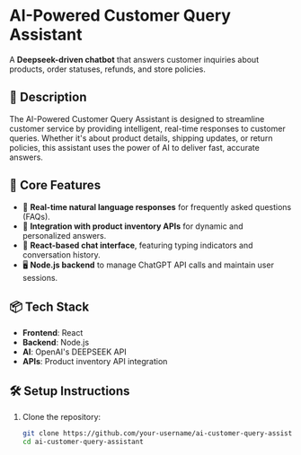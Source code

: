 # AI-Powered Customer Query Assistant

A **Deepseek-driven chatbot** that answers customer inquiries about products, order statuses, refunds, and store policies.

## 🚀 Description

The AI-Powered Customer Query Assistant is designed to streamline customer service by providing intelligent, real-time responses to customer queries. Whether it's about product details, shipping updates, or return policies, this assistant uses the power of AI to deliver fast, accurate answers.

## 🌟 Core Features

- 🧠 **Real-time natural language responses** for frequently asked questions (FAQs).
- 🔗 **Integration with product inventory APIs** for dynamic and personalized answers.
- 💬 **React-based chat interface**, featuring typing indicators and conversation history.
- 🖥️ **Node.js backend** to manage ChatGPT API calls and maintain user sessions.

## 📦 Tech Stack

- **Frontend**: React
- **Backend**: Node.js
- **AI**: OpenAI's DEEPSEEK API
- **APIs**: Product inventory API integration

## 🛠️ Setup Instructions

1. Clone the repository:
   ```bash
   git clone https://github.com/your-username/ai-customer-query-assistant.git
   cd ai-customer-query-assistant
